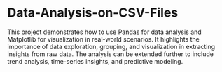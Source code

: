 # Data-Analysis-on-CSV-Files
This project demonstrates how to use Pandas for data analysis and Matplotlib for visualization in real-world scenarios. It highlights the importance of data exploration, grouping, and visualization in extracting insights from raw data. The analysis can be extended further to include trend analysis, time-series insights, and predictive modeling.
